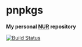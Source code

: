 # pnpkgs

**My personal [NUR](https://github.com/nix-community/NUR) repository**

[![Build Status](https://travis-ci.com/pniedzwiedzinski/pnpkgs.svg?branch=master)](https://travis-ci.com/pniedzwiedzinski/pnpkgs)


